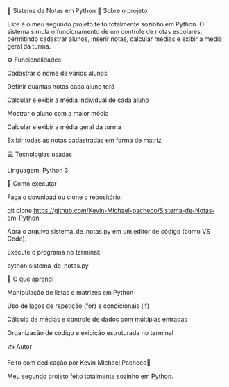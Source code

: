 🧮 Sistema de Notas em Python
📌 Sobre o projeto

Este é o meu segundo projeto feito totalmente sozinho em Python.
O sistema simula o funcionamento de um controle de notas escolares, permitindo cadastrar alunos, inserir notas, calcular médias e exibir a média geral da turma.

⚙️ Funcionalidades

Cadastrar o nome de vários alunos

Definir quantas notas cada aluno terá

Calcular e exibir a média individual de cada aluno

Mostrar o aluno com a maior média

Calcular e exibir a média geral da turma

Exibir todas as notas cadastradas em forma de matriz

💻 Tecnologias usadas

Linguagem: Python 3

🚀 Como executar

Faça o download ou clone o repositório:

git clone https://github.com/Kevin-Michael-pacheco/Sistema-de-Notas-em-Python


Abra o arquivo sistema_de_notas.py em um editor de código (como VS Code).

Execute o programa no terminal:

python sistema_de_notas.py

🧠 O que aprendi

Manipulação de listas e matrizes em Python

Uso de laços de repetição (for) e condicionais (if)

Cálculo de médias e controle de dados com múltiplas entradas

Organização de código e exibição estruturada no terminal

✍️ Autor

Feito com dedicação por Kevin Michael Pacheco🧠

Meu segundo projeto feito totalmente sozinho em Python.

